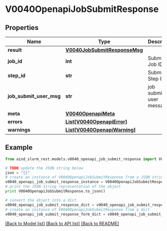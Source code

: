 # V0040OpenapiJobSubmitResponse


## Properties

Name | Type | Description | Notes
------------ | ------------- | ------------- | -------------
**result** | [**V0040JobSubmitResponseMsg**](V0040JobSubmitResponseMsg.md) |  | [optional] 
**job_id** | **int** | Submitted Job ID | [optional] 
**step_id** | **str** | Submitted Step ID | [optional] 
**job_submit_user_msg** | **str** | job submision user message | [optional] 
**meta** | [**V0040OpenapiMeta**](V0040OpenapiMeta.md) |  | [optional] 
**errors** | [**List[V0040OpenapiError]**](V0040OpenapiError.md) |  | [optional] 
**warnings** | [**List[V0040OpenapiWarning]**](V0040OpenapiWarning.md) |  | [optional] 

## Example

```python
from aind_slurm_rest.models.v0040_openapi_job_submit_response import V0040OpenapiJobSubmitResponse

# TODO update the JSON string below
json = "{}"
# create an instance of V0040OpenapiJobSubmitResponse from a JSON string
v0040_openapi_job_submit_response_instance = V0040OpenapiJobSubmitResponse.from_json(json)
# print the JSON string representation of the object
print V0040OpenapiJobSubmitResponse.to_json()

# convert the object into a dict
v0040_openapi_job_submit_response_dict = v0040_openapi_job_submit_response_instance.to_dict()
# create an instance of V0040OpenapiJobSubmitResponse from a dict
v0040_openapi_job_submit_response_form_dict = v0040_openapi_job_submit_response.from_dict(v0040_openapi_job_submit_response_dict)
```
[[Back to Model list]](../README.md#documentation-for-models) [[Back to API list]](../README.md#documentation-for-api-endpoints) [[Back to README]](../README.md)


